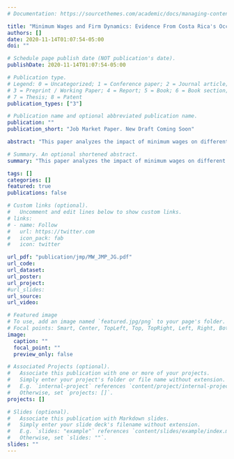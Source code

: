 ```yaml
---
# Documentation: https://sourcethemes.com/academic/docs/managing-content/

title: "Minimum Wages and Firm Dynamics: Evidence From Costa Rica's Occupation-Based System"
authors: []
date: 2020-11-14T01:07:54-05:00
doi: ""

# Schedule page publish date (NOT publication's date).
publishDate: 2020-11-14T01:07:54-05:00

# Publication type.
# Legend: 0 = Uncategorized; 1 = Conference paper; 2 = Journal article;
# 3 = Preprint / Working Paper; 4 = Report; 5 = Book; 6 = Book section;
# 7 = Thesis; 8 = Patent
publication_types: ["3"]

# Publication name and optional abbreviated publication name.
publication: ""
publication_short: "Job Market Paper. New Draft Coming Soon"

abstract: "This paper analyzes the impact of minimum wages on different margins of firm dynamics using Costa Rica's occupation-specific minimum wage setting. To this purpose, I assemble rich administrative data covering the universe of workers and firms in the 2006-2017 period to construct firm-level exposure measures to the minimum wage policy, and estimate the impact of differential exposure to the minimum wage on firm outcomes at several year horizons. The analysis yields two important results: First, minimum wages induce firms to increase their labor shares, but with a negative and persistent impact on their profitability. The positive effect on the labor shares moderates as firms reduce their employment levels and expand their capital stocks. Second, raising minimum wages increases firm exit and lowers firm entry, with an estimated adverse effect on employment of 0.8 percent due to the missing entrants associated with the policy."

# Summary. An optional shortened abstract.
summary: "This paper analyzes the impact of minimum wages on different margins of firm dynamics using Costa Rica's occupation-specific minimum wage setting. To this purpose, I assemble rich administrative data covering the universe of workers and firms in the 2006-2017 period to construct firm-level exposure measures to the minimum wage policy, and estimate the impact of differential exposure to the minimum wage on firm outcomes at several year horizons. The analysis yields two important results: First, minimum wages induce firms to increase their labor shares, but with a negative and persistent impact on their profitability. The positive effect on the labor shares moderates as firms reduce their employment levels and expand their capital stocks. Second, raising minimum wages increases firm exit and lowers firm entry, with an estimated adverse effect on employment of 0.8 percent due to the missing entrants associated with the policy."

tags: []
categories: []
featured: true
publications: false

# Custom links (optional).
#   Uncomment and edit lines below to show custom links.
# links:
# - name: Follow
#   url: https://twitter.com
#   icon_pack: fab
#   icon: twitter

url_pdf: "publication/jmp/MW_JMP_JG.pdf"
url_code:
url_dataset:
url_poster:
url_project:
#url_slides:
url_source:
url_video:

# Featured image
# To use, add an image named `featured.jpg/png` to your page's folder.
# Focal points: Smart, Center, TopLeft, Top, TopRight, Left, Right, BottomLeft, Bottom, BottomRight.
image:
  caption: ""
  focal_point: ""
  preview_only: false

# Associated Projects (optional).
#   Associate this publication with one or more of your projects.
#   Simply enter your project's folder or file name without extension.
#   E.g. `internal-project` references `content/project/internal-project/index.md`.
#   Otherwise, set `projects: []`.
projects: []

# Slides (optional).
#   Associate this publication with Markdown slides.
#   Simply enter your slide deck's filename without extension.
#   E.g. `slides: "example"` references `content/slides/example/index.md`.
#   Otherwise, set `slides: ""`.
slides: ""
---
```

